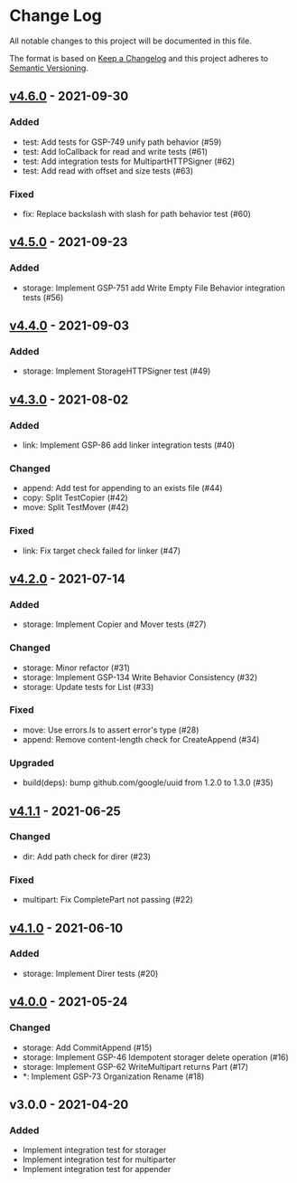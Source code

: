 # Change Log

All notable changes to this project will be documented in this file.

The format is based on [Keep a Changelog](https://keepachangelog.com/)
and this project adheres to [Semantic Versioning](https://semver.org/).

## [v4.6.0] - 2021-09-30

### Added

- test: Add tests for GSP-749 unify path behavior (#59)
- test: Add IoCallback for read and write tests (#61)
- test: Add integration tests for MultipartHTTPSigner (#62)
- test: Add read with offset and size tests (#63)

### Fixed

- fix: Replace backslash with slash for path behavior test (#60)

## [v4.5.0] - 2021-09-23

### Added

- storage: Implement GSP-751 add Write Empty File Behavior integration tests (#56)

## [v4.4.0] - 2021-09-03

### Added

- storage: Implement StorageHTTPSigner test (#49)

## [v4.3.0] - 2021-08-02

### Added

- link: Implement GSP-86 add linker integration tests (#40)

### Changed

- append: Add test for appending to an exists file (#44)
- copy: Split TestCopier (#42)
- move: Split TestMover (#42)

### Fixed

- link: Fix target check failed for linker (#47)

## [v4.2.0] - 2021-07-14

### Added

- storage: Implement Copier and Mover tests (#27)

### Changed

- storage: Minor refactor (#31)
- storage: Implement GSP-134 Write Behavior Consistency (#32)
- storage: Update tests for List (#33)

### Fixed

- move: Use errors.Is to assert error's type (#28)
- append: Remove content-length check for CreateAppend (#34)

### Upgraded

- build(deps): bump github.com/google/uuid from 1.2.0 to 1.3.0 (#35)

## [v4.1.1] - 2021-06-25

### Changed

- dir: Add path check for direr (#23)

### Fixed

- multipart: Fix CompletePart not passing (#22)

## [v4.1.0] - 2021-06-10

### Added

- storage: Implement Direr tests (#20)

## [v4.0.0] - 2021-05-24

### Changed

- storage: Add CommitAppend (#15)
- storage: Implement GSP-46 Idempotent storager delete operation (#16)
- storage: Implement GSP-62 WriteMultipart returns Part (#17)
- *: Implement GSP-73 Organization Rename (#18)

## v3.0.0 - 2021-04-20

### Added

- Implement integration test for storager
- Implement integration test for multiparter
- Implement integration test for appender

[v4.6.0]: https://github.com/beyondstorage/go-integration-test/compare/v4.5.0...v4.6.0
[v4.5.0]: https://github.com/beyondstorage/go-integration-test/compare/v4.4.0...v4.5.0
[v4.4.0]: https://github.com/beyondstorage/go-integration-test/compare/v4.3.0...v4.4.0
[v4.3.0]: https://github.com/beyondstorage/go-integration-test/compare/v4.2.0...v4.3.0
[v4.2.0]: https://github.com/beyondstorage/go-integration-test/compare/v4.1.1...v4.2.0
[v4.1.1]: https://github.com/beyondstorage/go-integration-test/compare/v4.1.0...v4.1.1
[v4.1.0]: https://github.com/beyondstorage/go-integration-test/compare/v4.0.0...v4.1.0
[v4.0.0]: https://github.com/beyondstorage/go-integration-test/compare/v3.0.0...v4.0.0
